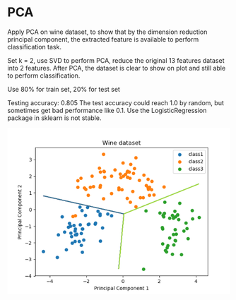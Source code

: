 # PCA
Apply PCA on wine dataset, to show that by the dimension reduction principal component, the extracted feature is available to perform classification task.

Set k = 2, use SVD to perform PCA, reduce the original 13 features dataset into 2 features.
After PCA, the dataset is clear to show on plot and still able to perform classification.

Use 80% for train set, 20% for test set

Testing accuracy: 0.805
The test accuracy could reach 1.0 by random, but sometimes get bad performance like 0.1. 
Use the LogisticRegression package in sklearn is not stable.

![img](https://github.com/laurence-lin/PCA/blob/master/wine_class.png)
